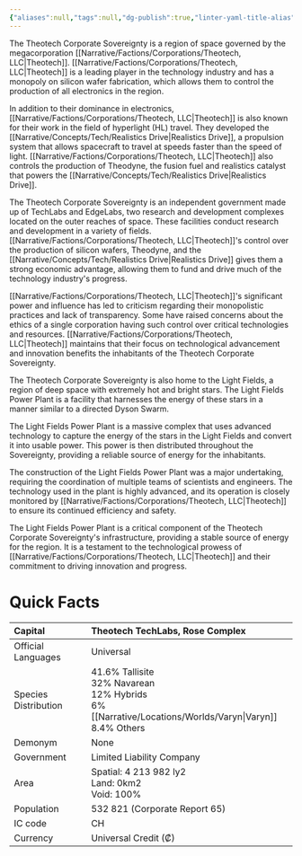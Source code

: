 ```yaml
---
{"aliases":null,"tags":null,"dg-publish":true,"linter-yaml-title-alias":"Quick Facts","Universal Name":"","permalink":"/narrative/locations/theotech-corporate-sovereignty/","dgPassFrontmatter":true}
---
```



The Theotech Corporate Sovereignty is a region of space governed by the megacorporation [[Narrative/Factions/Corporations/Theotech, LLC\|Theotech]]. [[Narrative/Factions/Corporations/Theotech, LLC\|Theotech]] is a leading player in the technology industry and has a monopoly on silicon wafer fabrication, which allows them to control the production of all electronics in the region.

In addition to their dominance in electronics, [[Narrative/Factions/Corporations/Theotech, LLC\|Theotech]] is also known for their work in the field of hyperlight (HL) travel. They developed the [[Narrative/Concepts/Tech/Realistics Drive\|Realistics Drive]], a propulsion system that allows spacecraft to travel at speeds faster than the speed of light. [[Narrative/Factions/Corporations/Theotech, LLC\|Theotech]] also controls the production of Theodyne, the fusion fuel and realistics catalyst that powers the [[Narrative/Concepts/Tech/Realistics Drive\|Realistics Drive]].

The Theotech Corporate Sovereignty is an independent government made up of TechLabs and EdgeLabs, two research and development complexes located on the outer reaches of space. These facilities conduct research and development in a variety of fields. [[Narrative/Factions/Corporations/Theotech, LLC\|Theotech]]'s control over the production of silicon wafers, Theodyne, and the [[Narrative/Concepts/Tech/Realistics Drive\|Realistics Drive]] gives them a strong economic advantage, allowing them to fund and drive much of the technology industry's progress.

[[Narrative/Factions/Corporations/Theotech, LLC\|Theotech]]'s significant power and influence has led to criticism regarding their monopolistic practices and lack of transparency. Some have raised concerns about the ethics of a single corporation having such control over critical technologies and resources. [[Narrative/Factions/Corporations/Theotech, LLC\|Theotech]] maintains that their focus on technological advancement and innovation benefits the inhabitants of the Theotech Corporate Sovereignty.

The Theotech Corporate Sovereignty is also home to the Light Fields, a region of deep space with extremely hot and bright stars. The Light Fields Power Plant is a facility that harnesses the energy of these stars in a manner similar to a directed Dyson Swarm.

The Light Fields Power Plant is a massive complex that uses advanced technology to capture the energy of the stars in the Light Fields and convert it into usable power. This power is then distributed throughout the Sovereignty, providing a reliable source of energy for the inhabitants.

The construction of the Light Fields Power Plant was a major undertaking, requiring the coordination of multiple teams of scientists and engineers. The technology used in the plant is highly advanced, and its operation is closely monitored by [[Narrative/Factions/Corporations/Theotech, LLC\|Theotech]] to ensure its continued efficiency and safety.

The Light Fields Power Plant is a critical component of the Theotech Corporate Sovereignty's infrastructure, providing a stable source of energy for the region. It is a testament to the technological prowess of [[Narrative/Factions/Corporations/Theotech, LLC\|Theotech]] and their commitment to driving innovation and progress.

# Quick Facts

|    Capital                 |    Theotech TechLabs, Rose Complex<br>                                                                                                                                                      |
|:---------------------------|:--------------------------------------------------------------------------------------------------------------------------------------------------------------------------------------------|
|    Official Languages      |    Universal                                                                                                                                                                                |
|    Species Distribution    | <div>41.6% Tallisite&nbsp;</div><div>32% Navarean</div><div>12% Hybrids&nbsp;</div><div>6% [[Narrative/Locations/Worlds/Varyn\|Varyn]]&nbsp;</div><div>8.4% Others<br> </div>                                                     |
|    Demonym                 | None                                                                                                                                                                                        |
|    Government              |    Limited Liability Company                                                                                                                                                                |
|    Area                    | Spatial: 4 213 982 ly2&nbsp;<div>Land: 0km2&nbsp;</div><div>Void: 100%<br>                                                                               </div>                             |
|    Population              |                                                                                                                                                               532 821 (Corporate Report 65) |
|    IC code                 |    CH                                                                                                                                                                                       |
|    Currency                |  Universal Credit (₡)                                                                                                                                                                       |  
